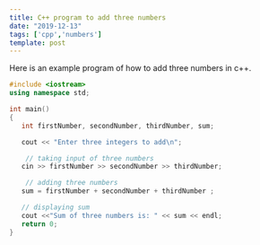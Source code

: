 ```yaml
---
title: C++ program to add three numbers
date: "2019-12-13"
tags: ['cpp','numbers']
template: post
---
```


Here is an example program of how to add three numbers in c++.

```cpp
#include <iostream>
using namespace std;

int main()
{
   int firstNumber, secondNumber, thirdNumber, sum;

   cout << "Enter three integers to add\n";

    // taking input of three numbers
   cin >> firstNumber >> secondNumber >> thirdNumber;

    // adding three numbers
   sum = firstNumber + secondNumber + thirdNumber ;

   // displaying sum
   cout <<"Sum of three numbers is: " << sum << endl;
   return 0;
}
```
